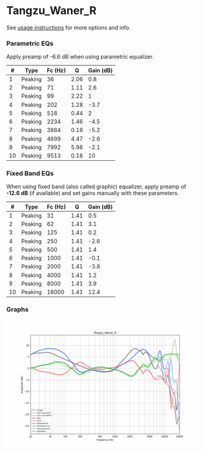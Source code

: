 # Tangzu_Waner_R
See [usage instructions](https://github.com/jaakkopasanen/AutoEq#usage) for more options and info.

### Parametric EQs
Apply preamp of -6.6 dB when using parametric equalizer.

|   # | Type    |   Fc (Hz) |    Q |   Gain (dB) |
|-----|---------|-----------|------|-------------|
|   1 | Peaking |        36 | 2.06 |         0.8 |
|   2 | Peaking |        71 | 1.11 |         2.6 |
|   3 | Peaking |        99 | 2.22 |         1   |
|   4 | Peaking |       202 | 1.28 |        -3.7 |
|   5 | Peaking |       518 | 0.44 |         2   |
|   6 | Peaking |      2234 | 1.46 |        -4.5 |
|   7 | Peaking |      3884 | 0.18 |        -5.2 |
|   8 | Peaking |      4699 | 4.47 |        -2.6 |
|   9 | Peaking |      7992 | 5.98 |        -2.1 |
|  10 | Peaking |      9513 | 0.18 |        10   |

### Fixed Band EQs
When using fixed band (also called graphic) equalizer, apply preamp of **-12.6 dB** (if available) and set gains manually with these parameters.

|   # | Type    |   Fc (Hz) |    Q |   Gain (dB) |
|-----|---------|-----------|------|-------------|
|   1 | Peaking |        31 | 1.41 |         0.5 |
|   2 | Peaking |        62 | 1.41 |         3.1 |
|   3 | Peaking |       125 | 1.41 |         0.2 |
|   4 | Peaking |       250 | 1.41 |        -2.6 |
|   5 | Peaking |       500 | 1.41 |         1.4 |
|   6 | Peaking |      1000 | 1.41 |        -0.1 |
|   7 | Peaking |      2000 | 1.41 |        -3.8 |
|   8 | Peaking |      4000 | 1.41 |         1.2 |
|   9 | Peaking |      8000 | 1.41 |         3.9 |
|  10 | Peaking |     16000 | 1.41 |        12.4 |

### Graphs
![](./Tangzu_Waner_R.png)

